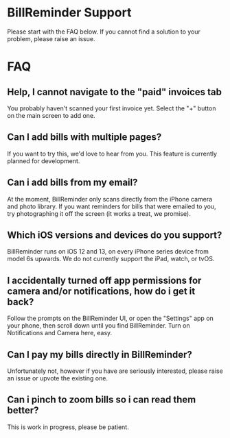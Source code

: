 # BillReminder Support
Please start with the FAQ below. If you cannot find a solution to your problem, please raise an issue.

# FAQ

## Help, I cannot navigate to the "paid" invoices tab
You probably haven't scanned your first invoice yet. Select the "+" button on the main screen to add one.


## Can I add bills with multiple pages?
If you want to try this, we'd love to hear from you. This feature is currently planned for development.


## Can i add bills from my email?
At the moment, BillReminder only scans directly from the iPhone camera and photo library. If you want reminders for bills that were emailed to you, try photographing it off the screen (it works a treat, we promise).


## Which iOS versions and devices do you support?
BillReminder runs on iOS 12 and 13, on every iPhone series device from model 6s upwards. We do not currently support the iPad, watch, or tvOS.


## I accidentally turned off app permissions for camera and/or notifications, how do i get it back?
Follow the prompts on the BillReminder UI, or open the "Settings" app on your phone, then scroll down until you find BillReminder. Turn on Notifications and Camera here, easy.


## Can I pay my bills directly in BillReminder?
Unfortunately not, however if you have are seriously interested, please raise an issue or upvote the existing one.


## Can i pinch to zoom bills so i can read them better?
This is work in progress, please be patient.
